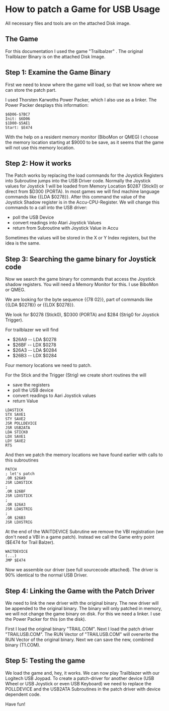 # How to patch a Game for USB Usage  
  
All necessary files and tools are on the attached Disk image.  
  
## The Game  
  
For this documentation I used the game "Trailbalzer" . The original Trailblazer Binary is on the attached Disk Image.  
  
## Step 1: Examine the Game Binary  
  
First we need to know where the game will load, so that we know where we can store the patch part.  
  
I used Thorsten Karwoths Power Packer, which I also use as a linker. The Power Packer desplays this information:  
  
```
$6D06-$7BC7
Init: $6D06
$1D00-$5AE1
Start: $E474
```
  
With the help on a resident memory monitor (BiboMon or QMEG) I choose the memory location starting at $9000 to be save, as it seems that the game will not use this memory location.  
  
## Step 2: How it works  
  
The Patch works by replacing the load commands for the Joystick Registers into Subroutine jumps into the USB Driver code. Normally the Joystick values for Joystick 1 will be loaded from Memory Location $0287 (Stick0) or direct from $D300 (PORTA). In most games we will find machine language commands like {{LDA $0278}}. After this command the value of the Joystick Shadow register is in the Accu-CPU-Register. We will change this commands to a call into the USB driver:  
  
- poll the USB Device  
- convert readings into Atari Joystick Values  
- return from Subroutine with Joystick Value in Accu  
  
Sometimes the values will be stored in the X or Y Index registers, but the idea is the same.  
  
## Step 3: Searching the game binary for Joystick code  
  
Now we search the game binary for commands that access the Joystick shadow registers. You will need a Memory Monitor for this. I use BiboMon or QMEG.  
  
We are looking for the byte sequence {{78 02}}, part of commands like {{LDA $0278}} or {{LDX $0278}}.  
  
We look for $0278 (Stick0), $D300 (PORTA) and $284 (Strig0 for Joystick Trigger).  
  
For trailblazer we will find  
  
- $26A9 -- LDA $0278  
- $26BF --  LDX $0278  
- $26A3 -- LDA $0284  
- $26B3 -- LDX $0284  
  
Four memory locations we need to patch.  
  
For the Stick and the Trigger (Strig) we create short routines the will  
  
- save the registers  
- poll the USB device  
- convert readings to Aari Joystick values  
- return Value  
  
```
LDASTICK
STX SAVE1
STY SAVE2
JSR POLLDEVICE
JSR USB2ATA
LDA STICK0
LDX SAVE1
LDY SAVE2
RTS
```
  
And then we patch the memory locations we have found earlier with calls to this subroutines  
  
```
PATCH
; let's patch
.OR $26A9
JSR LDASTICK
;
.OR $26BF
JSR LDXSTICK
;
.OR $26A3
JSR LDASTRIG
;
.OR $26B3
JSR LDXSTRIG
```
  
At the end of the WAITDEVICE Subrutine we remove the VBI registration (we don't need a VBI in a game patch). Instead we call the Game entry point ($E474 for Trail Balzer).  
  
```
WAITDEVICE
(...)
JMP $E474
```
  
Now we assemble our driver (see full sourcecode attached). The driver is 90% identical to the normal USB Driver.  
  
## Step 4: Linking the Game with the Patch Driver  
  
We need to link the new driver with the original binary. The new driver will be appended to the original binary. The binary will only patched in memory, we will not change the game binary on disk. For this we need a linker. I use the Power Packer for this (on the disk).  
  
First I load the original binary "TRAIL.COM". Next I load the patch driver "TRAILUSB.COM". The RUN Vector of "TRAILUSB.COM" will overwrite the RUN Vector of the original binary. Next we can save the new, combined binary (T1.COM).  
  
## Step 5: Testing the game  
  
We load the game and, hey, it works. We can now play Trailblazer with our Logitech USB Joypad. To create a patch-driver for another device (USB Wheel or USB Joystick or even USB Keyboard) we need to replace the POLLDEVICE and the USB2ATA Subroutines in the patch driver with device dependent code.  
  
Have fun!  
  
  
  
  
  
